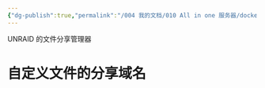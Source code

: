 ```yaml
---
{"dg-publish":true,"permalink":"/004 我的文档/010 All in one 服务器/docker application/File Browser/","dgPassFrontmatter":true,"created":"2024-06-22T15:45:21.043+08:00","updated":"2024-06-22T16:32:30.155+08:00"}
---
```


UNRAID 的文件分享管理器
# 自定义文件的分享域名
